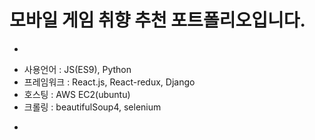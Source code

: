# 모바일 게임 취향 추천 포트폴리오입니다.
-
+ 사용언어 : JS(ES9), Python
+ 프레임워크 : React.js, React-redux, Django
+ 호스팅 : AWS EC2(ubuntu)
+ 크롤링 : beautifulSoup4, selenium
-
